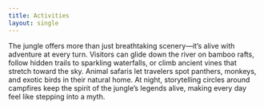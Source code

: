 ```yaml
---
title: Activities
layout: single
---
```



The jungle offers more than just breathtaking scenery—it’s alive with adventure at every turn. Visitors can glide down the river on bamboo rafts, follow hidden trails to sparkling waterfalls, or climb ancient vines that stretch toward the sky. Animal safaris let travelers spot panthers, monkeys, and exotic birds in their natural home. At night, storytelling circles around campfires keep the spirit of the jungle’s legends alive, making every day feel like stepping into a myth.